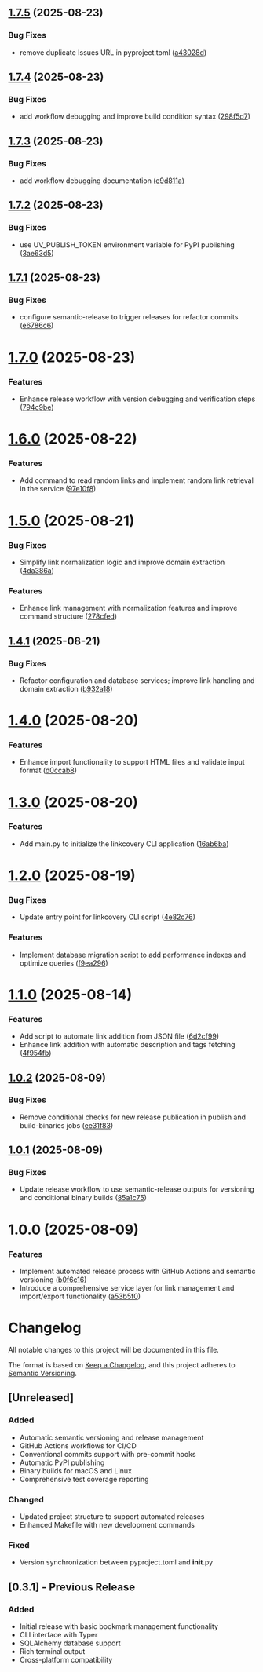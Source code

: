 ## [1.7.5](https://github.com/arian24b/linkcovery/compare/v1.7.4...v1.7.5) (2025-08-23)


### Bug Fixes

* remove duplicate Issues URL in pyproject.toml ([a43028d](https://github.com/arian24b/linkcovery/commit/a43028d0764987e90bdfe455196505cfe9a11426))

## [1.7.4](https://github.com/arian24b/linkcovery/compare/v1.7.3...v1.7.4) (2025-08-23)


### Bug Fixes

* add workflow debugging and improve build condition syntax ([298f5d7](https://github.com/arian24b/linkcovery/commit/298f5d71756f2f0c093a20eaf8ec1b6707ff225c))

## [1.7.3](https://github.com/arian24b/linkcovery/compare/v1.7.2...v1.7.3) (2025-08-23)


### Bug Fixes

* add workflow debugging documentation ([e9d811a](https://github.com/arian24b/linkcovery/commit/e9d811ab427b3058afddea46feb9ddf2736441e7))

## [1.7.2](https://github.com/arian24b/linkcovery/compare/v1.7.1...v1.7.2) (2025-08-23)


### Bug Fixes

* use UV_PUBLISH_TOKEN environment variable for PyPI publishing ([3ae63d5](https://github.com/arian24b/linkcovery/commit/3ae63d518509c449a9fe39853335b347ceced93d))

## [1.7.1](https://github.com/arian24b/linkcovery/compare/v1.7.0...v1.7.1) (2025-08-23)


### Bug Fixes

* configure semantic-release to trigger releases for refactor commits ([e6786c6](https://github.com/arian24b/linkcovery/commit/e6786c67877025d2fb31a3808a3d4d52aad92bc0))

# [1.7.0](https://github.com/arian24b/linkcovery/compare/v1.6.0...v1.7.0) (2025-08-23)


### Features

* Enhance release workflow with version debugging and verification steps ([794c9be](https://github.com/arian24b/linkcovery/commit/794c9be0d7adaded02b2dc73f188f4e2e8f0f778))

# [1.6.0](https://github.com/arian24b/linkcovery/compare/v1.5.0...v1.6.0) (2025-08-22)


### Features

* Add command to read random links and implement random link retrieval in the service ([97e10f8](https://github.com/arian24b/linkcovery/commit/97e10f836153cf39715e9ffe4073c22bbac7469b))

# [1.5.0](https://github.com/arian24b/linkcovery/compare/v1.4.1...v1.5.0) (2025-08-21)


### Bug Fixes

* Simplify link normalization logic and improve domain extraction ([4da386a](https://github.com/arian24b/linkcovery/commit/4da386a7c4072514756de401a05e416392f1d847))


### Features

* Enhance link management with normalization features and improve command structure ([278cfed](https://github.com/arian24b/linkcovery/commit/278cfed8d9adf05e2378a40ddd1fc2e05b960ef6))

## [1.4.1](https://github.com/arian24b/linkcovery/compare/v1.4.0...v1.4.1) (2025-08-21)


### Bug Fixes

* Refactor configuration and database services; improve link handling and domain extraction ([b932a18](https://github.com/arian24b/linkcovery/commit/b932a185a8afa798d9bd49d4a7cf8d8c2cf8322f))

# [1.4.0](https://github.com/arian24b/linkcovery/compare/v1.3.0...v1.4.0) (2025-08-20)


### Features

* Enhance import functionality to support HTML files and validate input format ([d0ccab8](https://github.com/arian24b/linkcovery/commit/d0ccab85c1ad144a36f4b889cb70b0f788566396))

# [1.3.0](https://github.com/arian24b/linkcovery/compare/v1.2.0...v1.3.0) (2025-08-20)


### Features

* Add main.py to initialize the linkcovery CLI application ([16ab6ba](https://github.com/arian24b/linkcovery/commit/16ab6ba2bce335b8bf7a632096a71de771fa925c))

# [1.2.0](https://github.com/arian24b/linkcovery/compare/v1.1.0...v1.2.0) (2025-08-19)


### Bug Fixes

* Update entry point for linkcovery CLI script ([4e82c76](https://github.com/arian24b/linkcovery/commit/4e82c766d4f668e37139a1c514f2df96524ab02c))


### Features

* Implement database migration script to add performance indexes and optimize queries ([f9ea296](https://github.com/arian24b/linkcovery/commit/f9ea296bc1260801a850e9e1438c18c29a8ad7bd))

# [1.1.0](https://github.com/arian24b/linkcovery/compare/v1.0.2...v1.1.0) (2025-08-14)


### Features

* Add script to automate link addition from JSON file ([6d2cf99](https://github.com/arian24b/linkcovery/commit/6d2cf99a6220d90db3bcef0fbe8358a3f895ccc9))
* Enhance link addition with automatic description and tags fetching ([4f954fb](https://github.com/arian24b/linkcovery/commit/4f954fbea330b2d52083322abc5c0b4f46aca53a))

## [1.0.2](https://github.com/arian24b/linkcovery/compare/v1.0.1...v1.0.2) (2025-08-09)


### Bug Fixes

* Remove conditional checks for new release publication in publish and build-binaries jobs ([ee31f83](https://github.com/arian24b/linkcovery/commit/ee31f83b77e4a0f131e02d3eea0c550d24f0c0e0))

## [1.0.1](https://github.com/arian24b/linkcovery/compare/v1.0.0...v1.0.1) (2025-08-09)


### Bug Fixes

* Update release workflow to use semantic-release outputs for versioning and conditional binary builds ([85a1c75](https://github.com/arian24b/linkcovery/commit/85a1c75c68757a15e83dd52c0f83eb2afd8b55cb))

# 1.0.0 (2025-08-09)


### Features

* Implement automated release process with GitHub Actions and semantic versioning ([b0f6c16](https://github.com/arian24b/linkcovery/commit/b0f6c168dab457097ade38d3bcb4ed9342007c87))
* Introduce a comprehensive service layer for link management and import/export functionality ([a53b5f0](https://github.com/arian24b/linkcovery/commit/a53b5f0db764af7cf979c9faea5636992a33d18d))

# Changelog

All notable changes to this project will be documented in this file.

The format is based on [Keep a Changelog](https://keepachangelog.com/en/1.0.0/),
and this project adheres to [Semantic Versioning](https://semver.org/spec/v2.0.0.html).

## [Unreleased]

### Added
- Automatic semantic versioning and release management
- GitHub Actions workflows for CI/CD
- Conventional commits support with pre-commit hooks
- Automatic PyPI publishing
- Binary builds for macOS and Linux
- Comprehensive test coverage reporting

### Changed
- Updated project structure to support automated releases
- Enhanced Makefile with new development commands

### Fixed
- Version synchronization between pyproject.toml and __init__.py

## [0.3.1] - Previous Release

### Added
- Initial release with basic bookmark management functionality
- CLI interface with Typer
- SQLAlchemy database support
- Rich terminal output
- Cross-platform compatibility
